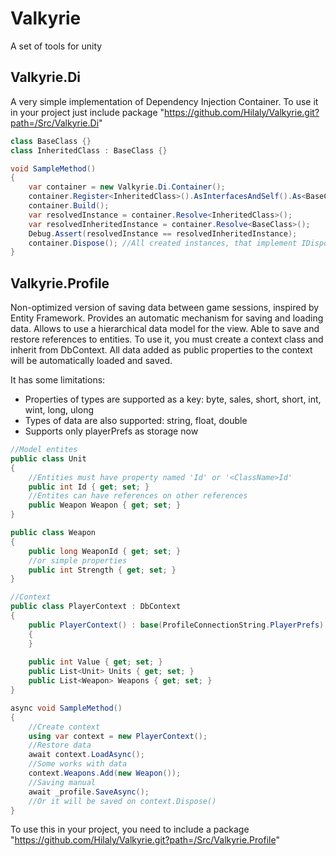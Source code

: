 # Valkyrie
A set of tools for unity

## Valkyrie.Di
A very simple implementation of Dependency Injection Container.
To use it in your project just include package "https://github.com/Hilaly/Valkyrie.git?path=/Src/Valkyrie.Di"
```c#
class BaseClass {}
class InheritedClass : BaseClass {}

void SampleMethod()
{
    var container = new Valkyrie.Di.Container();
    container.Register<InheritedClass>().AsInterfacesAndSelf().As<BaseClass>().SingleInstance().NonLazy();
    container.Build();
    var resolvedInstance = container.Resolve<InheritedClass>();
    var resolvedInheritedInstance = container.Resolve<BaseClass>();
    Debug.Assert(resolvedInstance == resolvedInheritedInstance);
    container.Dispose(); //All created instances, that implement IDisposable will be disposed here
}
```

## Valkyrie.Profile
Non-optimized version of saving data between game sessions, inspired by Entity Framework.
Provides an automatic mechanism for saving and loading data. 
Allows to use a hierarchical data model for the view. Able to save and restore references to entities.
To use it, you must create a context class and inherit from DbContext. 
All data added as public properties to the context will be automatically loaded and saved.

It has some limitations: 
- Properties of types are supported as a key: byte, sales, short, short, int, wint, long, ulong
- Types of data are also supported: string, float, double
- Supports only playerPrefs as storage now

```c#
//Model entites
public class Unit
{
    //Entities must have property named 'Id' or '<ClassName>Id' 
    public int Id { get; set; }
    //Entites can have references on other references
    public Weapon Weapon { get; set; }
}

public class Weapon
{
    public long WeaponId { get; set; }
    //or simple properties
    public int Strength { get; set; }
}

//Context
public class PlayerContext : DbContext
{
    public PlayerContext() : base(ProfileConnectionString.PlayerPrefs)
    {
    }
    
    public int Value { get; set; }
    public List<Unit> Units { get; set; }
    public List<Weapon> Weapons { get; set; }
}

async void SampleMethod()
{
    //Create context
    using var context = new PlayerContext();
    //Restore data
    await context.LoadAsync();
    //Some works with data
    context.Weapons.Add(new Weapon());
    //Saving manual
    await _profile.SaveAsync();
    //Or it will be saved on context.Dispose()
}
```

To use this in your project, you need to include a package "https://github.com/Hilaly/Valkyrie.git?path=/Src/Valkyrie.Profile"